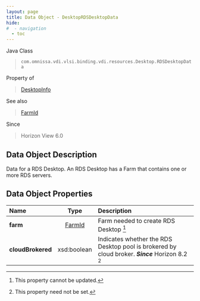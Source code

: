 ```yaml
---
layout: page
title: Data Object - DesktopRDSDesktopData
hide:
#  - navigation
  - toc
---
```






Java Class
> `com.omnissa.vdi.vlsi.binding.vdi.resources.Desktop.RDSDesktopData`

Property of
> [DesktopInfo](vdi.resources.Desktop.DesktopInfo.md#field_detail)

See also
> [FarmId](vdi.entity.FarmId.md)

Since
> Horizon View 6.0


## Data Object Description

Data for a RDS Desktop. An RDS Desktop has a Farm that contains one or more RDS servers.

## Data Object Properties

 Name | Type | Description
:---|:---:|:---
**farm**| [FarmId](vdi.entity.FarmId.md)|  Farm needed to create RDS Desktop [^2]
**cloudBrokered**|  xsd:boolean|  Indicates whether the RDS Desktop pool is brokered by cloud broker.  **_Since_** Horizon 8.2 [^1]


 


[^1]: This property need not be set.
[^2]: This property cannot be updated.